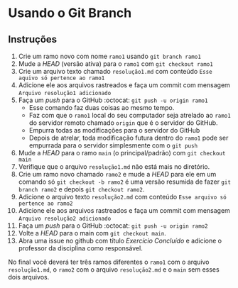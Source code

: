 # Usando o Git Branch

## Instruções

1. Crie um ramo novo com nome `ramo1` usando `git branch ramo1`
2. Mude a _HEAD_ (versão ativa) para o `ramo1` com `git checkout ramo1`
3. Crie um arquivo texto chamado `resolução1.md` com conteúdo `Esse aquivo só pertence ao ramo1`
4. Adicione ele aos arquivos rastreados e faça um commit com mensagem `Arquivo resolução1 adicionado`
5. Faça um _push_ para o GitHub :octocat: `git push -u origin ramo1`
   - Esse comando faz duas coisas ao mesmo tempo.
   - Faz com que o `ramo1` local do seu computador seja atrelado ao `ramo1` do servidor remoto chamado `origin` que é o servidor do GitHub.
   - Empurra todas as modificações para o servidor do GitHub
   - Depois de atrelar, toda modificação futura dentro do `ramo1` pode ser empurrada para o servidor simplesmente com o `git push`
6. Mude a _HEAD_ para o ramo `main` (o principal/padrão) com `git checkout main`
7. Verifique que o arquivo `resolução1.md` não está mais no diretório.
8. Crie um ramo novo chamado `ramo2` e mude a _HEAD_ para ele em um comando só `git checkout -b ramo2` é uma versão resumida de fazer `git branch ramo2` e depois `git checkout ramo2`.
9. Adicione o arquivo texto `resolução2.md` com conteúdo `Esse arquivo só pertence ao ramo2`
10. Adicione ele aos arquivos rastreados e faça um commit com mensagem `Arquivo resolução2 adicionado`
11. Faça um _push_ para o GitHub :octocat: `git push -u origin ramo2`
12. Volte a _HEAD_ para o main com `git checkout main`.
13. Abra uma issue no github com título _Exercício Concluído_ e adicione o professor da disciplina como responsável.

No final você deverá ter três ramos diferentes o `ramo1` com o arquivo `resolução1.md`, o `ramo2` com o arquivo `resolução2.md` e o `main` sem esses dois arquivos.
